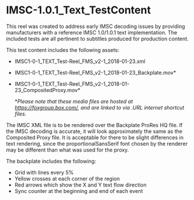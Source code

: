 # IMSC-1.0.1_Text_TestContent

This reel was created to address early IMSC decoding issues by providing manufacturers with a reference IMSC 1.0/1.0.1 text implementation. The included tests are all pertinent to subtitles produced for production content.

This test content includes the following assets:

- IMSC1-0-1_TEXT_Test-Reel_FMS_v2-1_2018-01-23.xml
- IMSC1-0-1_TEXT_Test-Reel_FMS_v2-1_2018-01-23_Backplate.mov*
- IMSC1-0-1_TEXT_Test-Reel_FMS_v2-1_2018-01-23_CompositedProxy.mov*

  **Please note that these media files are hosted at https://foxgroup.box.com/, and are linked to via .URL internet shortcut files.*

The IMSC XML file is to be rendered over the Backplate ProRes HQ file. If the IMSC decoding is accurate, it will look approximately the same as the Composited Proxy file. It is acceptable for there to be slight differences in text rendering, since the proportionalSansSerif font chosen by the renderer may be different than what was used for the proxy.

The backplate includes the following:
- Grid with lines every 5%
- Yellow crosses at each corner of the region
- Red arrows which show the X and Y text flow direction
- Sync counter at the beginning and end of each event
